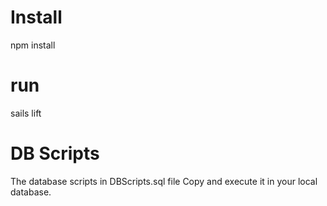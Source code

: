 # Install
npm install

# run 
sails lift

# DB Scripts
The database scripts in DBScripts.sql file
Copy and execute it in your local database.
